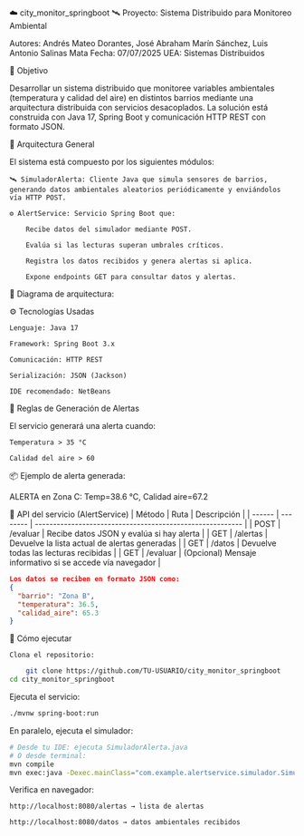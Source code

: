☁️ city_monitor_springboot
🛰️ Proyecto: Sistema Distribuido para Monitoreo Ambiental

Autores: Andrés Mateo Dorantes, José Abraham Marín Sánchez, Luis Antonio Salinas Mata
Fecha: 07/07/2025
UEA: Sistemas Distribuidos

🎯 Objetivo

Desarrollar un sistema distribuido que monitoree variables ambientales (temperatura y calidad del aire) en distintos barrios mediante una arquitectura distribuida con servicios desacoplados.
La solución está construida con Java 17, Spring Boot y comunicación HTTP REST con formato JSON.

🧩 Arquitectura General

El sistema está compuesto por los siguientes módulos:

    🛰️ SimuladorAlerta: Cliente Java que simula sensores de barrios, generando datos ambientales aleatorios periódicamente y enviándolos vía HTTP POST.

    ⚙️ AlertService: Servicio Spring Boot que:

        Recibe datos del simulador mediante POST.

        Evalúa si las lecturas superan umbrales críticos.

        Registra los datos recibidos y genera alertas si aplica.

        Expone endpoints GET para consultar datos y alertas.

📌 Diagrama de arquitectura:



⚙️ Tecnologías Usadas

    Lenguaje: Java 17

    Framework: Spring Boot 3.x

    Comunicación: HTTP REST

    Serialización: JSON (Jackson)

    IDE recomendado: NetBeans

🚨 Reglas de Generación de Alertas

El servicio generará una alerta cuando:

    Temperatura > 35 °C

    Calidad del aire > 60

📦 Ejemplo de alerta generada:

ALERTA en Zona C: Temp=38.6 °C, Calidad aire=67.2

📡 API del servicio (AlertService)
| Método | Ruta     | Descripción                                               |
| ------ | -------- | --------------------------------------------------------- |
| POST   | /evaluar | Recibe datos JSON y evalúa si hay alerta                  |
| GET    | /alertas | Devuelve la lista actual de alertas generadas             |
| GET    | /datos   | Devuelve todas las lecturas recibidas                     |
| GET    | /evaluar | (Opcional) Mensaje informativo si se accede vía navegador |

```json
Los datos se reciben en formato JSON como:
{
  "barrio": "Zona B",
  "temperatura": 36.5,
  "calidad_aire": 65.3
}
```
🚀 Cómo ejecutar

    Clona el repositorio:
```bash
    git clone https://github.com/TU-USUARIO/city_monitor_springboot
cd city_monitor_springboot
```
Ejecuta el servicio:
```bash
./mvnw spring-boot:run
```
En paralelo, ejecuta el simulador:

```bash
# Desde tu IDE: ejecuta SimuladorAlerta.java
# O desde terminal:
mvn compile
mvn exec:java -Dexec.mainClass="com.example.alertservice.simulador.SimuladorAlerta"
```
Verifica en navegador:

    http://localhost:8080/alertas → lista de alertas

    http://localhost:8080/datos → datos ambientales recibidos

    
